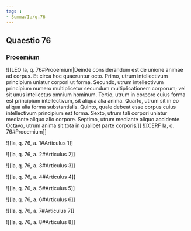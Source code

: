 ```yaml
---
tags : 
- Summa/Ia/q.76
---
```


## Quaestio 76

### Prooemium

![[LEO Ia, q. 76#Prooemium|Deinde considerandum est de unione animae ad corpus. Et circa hoc quaeruntur octo. Primo, utrum intellectivum principium uniatur corpori ut forma. Secundo, utrum intellectivum principium numero multiplicetur secundum multiplicationem corporum; vel sit unus intellectus omnium hominum. Tertio, utrum in corpore cuius forma est principium intellectivum, sit aliqua alia anima. Quarto, utrum sit in eo aliqua alia forma substantialis. Quinto, quale debeat esse corpus cuius intellectivum principium est forma. Sexto, utrum tali corpori uniatur mediante aliquo alio corpore. Septimo, utrum mediante aliquo accidente. Octavo, utrum anima sit tota in qualibet parte corporis.]]
![[CERF Ia, q. 76#Prooemium]]

![[Ia, q. 76, a. 1#Articulus 1]]

![[Ia, q. 76, a. 2#Articulus 2]]

![[Ia, q. 76, a. 3#Articulus 3]]

![[Ia, q. 76, a. 4#Articulus 4]]

![[Ia, q. 76, a. 5#Articulus 5]]

![[Ia, q. 76, a. 6#Articulus 6]]

![[Ia, q. 76, a. 7#Articulus 7]]

![[Ia, q. 76, a. 8#Articulus 8]]

